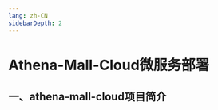 ```yaml
---
lang: zh-CN
sidebarDepth: 2
---
```


# Athena-Mall-Cloud微服务部署

## 一、athena-mall-cloud项目简介










